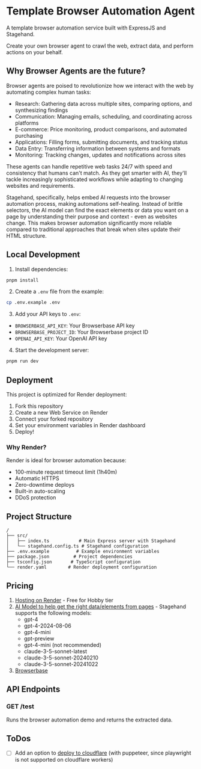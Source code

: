 # Template Browser Automation Agent

A template browser automation service built with ExpressJS and Stagehand.

Create your own browser agent to crawl the web, extract data, and perform actions on your behalf.

## Why Browser Agents are the future?

Browser agents are poised to revolutionize how we interact with the web by automating complex human tasks:

- Research: Gathering data across multiple sites, comparing options, and synthesizing findings
- Communication: Managing emails, scheduling, and coordinating across platforms 
- E-commerce: Price monitoring, product comparisons, and automated purchasing
- Applications: Filling forms, submitting documents, and tracking status
- Data Entry: Transferring information between systems and formats
- Monitoring: Tracking changes, updates and notifications across sites

These agents can handle repetitive web tasks 24/7 with speed and consistency that humans can't match. As they get smarter with AI, they'll tackle increasingly sophisticated workflows while adapting to changing websites and requirements.

Stagehand, specifically, helps embed AI requests into the browser automation process, making automations self-healing. Instead of brittle selectors, the AI model can find the exact elements or data you want on a page by understanding their purpose and context - even as websites change. This makes browser automation significantly more reliable compared to traditional approaches that break when sites update their HTML structure.

## Local Development

1. Install dependencies:
```bash
pnpm install
```

2. Create a `.env` file from the example:
```bash
cp .env.example .env
```

3. Add your API keys to `.env`:
- `BROWSERBASE_API_KEY`: Your Browserbase API key
- `BROWSERBASE_PROJECT_ID`: Your Browserbase project ID
- `OPENAI_API_KEY`: Your OpenAI API key

4. Start the development server:
```bash
pnpm run dev
```

## Deployment

This project is optimized for Render deployment:

1. Fork this repository
2. Create a new Web Service on Render
3. Connect your forked repository
4. Set your environment variables in Render dashboard
5. Deploy!

### Why Render?

Render is ideal for browser automation because:
- 100-minute request timeout limit (1h40m)
- Automatic HTTPS
- Zero-downtime deploys
- Built-in auto-scaling
- DDoS protection

## Project Structure

```
/
├── src/
│   ├── index.ts           # Main Express server with Stagehand
│   └── stagehand.config.ts # Stagehand configuration
├── .env.example          # Example environment variables
├── package.json         # Project dependencies
├── tsconfig.json       # TypeScript configuration
└── render.yaml        # Render deployment configuration
```

## Pricing

1) [Hosting on Render](https://render.com/pricing) - Free for Hobby tier
2) [AI Model to help get the right data/elements from pages](https://openai.com/api/pricing/) - Stagehand supports the following models:
   - gpt-4
   - gpt-4-2024-08-06
   - gpt-4-mini
   - gpt-preview
   - gpt-4-mini (not recommended)
   - claude-3-5-sonnet-latest
   - claude-3-5-sonnet-20240210
   - claude-3-5-sonnet-20241022
3) [Browserbase](https://www.browserbase.com/#pricing)

## API Endpoints

### GET /test

Runs the browser automation demo and returns the extracted data.

## ToDos

- [ ] Add an option to [deploy to cloudflare](https://docs.browserbase.com/integrations/cloudflare/typescript#add-web-browsing-capabilities-to-cloudflare-workers) (with puppeteer, since playwright is not supported on cloudflare workers)
